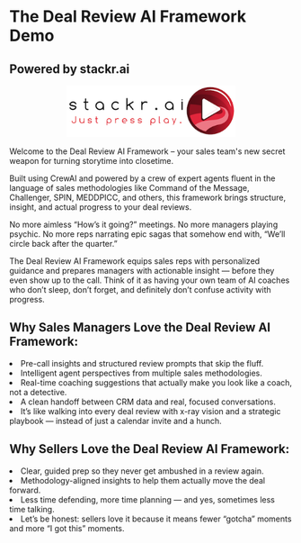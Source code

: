 # The Deal Review AI Framework Demo
## Powered by stackr.ai
<p align="center">
  <img src="assets/stackr_FullLogo_small.png" alt="stackr.ai" width=300>
</p>

Welcome to the Deal Review AI Framework – your sales team's new secret weapon for turning storytime into closetime.

Built using CrewAI and powered by a crew of expert agents fluent in the language of sales methodologies like Command of the Message, Challenger, SPIN, MEDDPICC, and others, this framework brings structure, insight, and actual progress to your deal reviews.

No more aimless “How’s it going?” meetings. No more managers playing psychic. No more reps narrating epic sagas that somehow end with, “We’ll circle back after the quarter.”

The Deal Review AI Framework equips sales reps with personalized guidance and prepares managers with actionable insight — before they even show up to the call. Think of it as having your own team of AI coaches who don’t sleep, don’t forget, and definitely don’t confuse activity with progress.

## Why Sales Managers Love the Deal Review AI Framework:

<l>
  <li>Pre-call insights and structured review prompts that skip the fluff.</li>
  <li>Intelligent agent perspectives from multiple sales methodologies.</li>
  <li>Real-time coaching suggestions that actually make you look like a coach, not a detective.</li>
  <li>A clean handoff between CRM data and real, focused conversations.</li>
  <li>It’s like walking into every deal review with x-ray vision and a strategic playbook — instead of just a calendar invite and a hunch.</li>
</l>

## Why Sellers Love the Deal Review AI Framework:
<l>
  <li>Clear, guided prep so they never get ambushed in a review again.</li>
  <li>Methodology-aligned insights to help them actually move the deal forward.</li>
  <li>Less time defending, more time planning — and yes, sometimes less time talking.</li>
  <li>Let’s be honest: sellers love it because it means fewer “gotcha” moments and more “I got this” moments.</li>
</l>